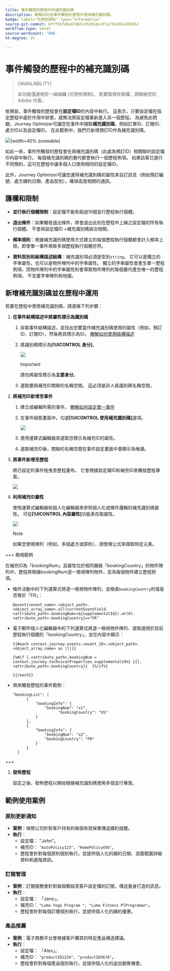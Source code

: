 ```yaml
---
title: 事件觸發的歷程中的補充識別碼
description: 瞭解如何在事件觸發的歷程中使用補充識別碼。
badge: label="可用性限制" type="Informative"
source-git-commit: bfff5bfe0a87d65c453018c4f1af01e9b1456052
workflow-type: tm+mt
source-wordcount: '806'
ht-degree: 3%

---
```



# 事件觸發的歷程中的補充識別碼

>[!AVAILABILITY]
>
>此功能僅適用於一組組織 (可用性限制)。 若要取得存取權，請聯絡您的 Adobe 代表。

依預設，事件觸發的歷程會在&#x200B;**設定檔ID**&#x200B;的內容中執行。 這表示，只要設定檔在指定歷程中處於作用中狀態，就無法將設定檔重新進入另一個歷程。 為避免此問題，Journey Optimizer可讓您在事件中擷取&#x200B;**補充識別碼**，例如訂單ID、訂閱ID、處方ID以及設定檔ID。
在此範例中，我們已新增預訂ID作為補充識別碼。

![](assets/event-supplemental-id.png){width=40% zoomable}

如此一來，事件所觸發的歷程會在與補充識別碼（此處為預訂ID）相關聯的設定檔ID內容中執行。 每個補充識別碼的疊代都會執行一個歷程例項。 如果訪客已進行不同預約，這可在歷程中讓多個入口使用相同的設定檔ID。

此外，Journey Optimizer可讓您運用補充識別碼的屬性來自訂訊息（例如預訂編號、處方續約日期、產品型別），確保高度相關的通訊。<!--Example: A healthcare provider can send renewal reminders for each prescription in a patient's profile.-->

## 護欄和限制

* **並行執行個體限制**：設定檔不能有超過10個並行歷程執行個體。

<!--* **Array depth**: Supplemental identifier objects can have a maximum depth of 3 levels (2 levels of nesting).

    +++Example

    ```
    [
    (level 1) "Atorvastatin" : {
    "description" : "used to lower cholesterol",
    "renewal_date" : "11/20/25",
    "dosage" : "10mg"
    (level 2) "ingredients" : [
    (level 3) "Atorvastatin calcium",
    "lactose monohydrate",
    "microcrystalline cellulose",
    "other" ]
    }
    ]
    ```

    +++
-->
* **退出條件**：如果觸發退出條件，將會退出此刻在歷程中上線之設定檔的所有執行個體。 不會與設定檔ID +補充識別碼組合相關。

* **頻率規則**：根據補充識別碼使用方式建立的每個歷程執行個體都會計入頻率上限，即使單一事件導致多個歷程執行個體亦然。

* **資料型別和結構描述結構**：補充識別項必須是型別`string`。 它可以是獨立的字串屬性，也可以是物件陣列中的字串屬性。 獨立的字串屬性會產生單一歷程例項，而物件陣列中的字串屬性則會導致物件陣列的每個疊代產生唯一的歷程例項。 不支援字串陣列和地圖。

## 新增補充識別碼並在歷程中運用

若要在歷程中使用補充識別碼，請遵循下列步驟：

1. **在事件結構描述中將屬性標示為識別碼**

   1. 存取事件結構描述，並找出您要當作補充識別碼使用的屬性（例如，預訂ID、訂閱ID），然後將其標示為ID。 [瞭解如何使用結構描述](../data/get-started-schemas.md)

   1. 將識別碼標示為&#x200B;**[!UICONTROL 身分]**。

      ![](assets/supplemental-ID-schema.png)

      >[!IMPORTANT]
      >
      >請勿將屬性標示為&#x200B;**主要身分**。

   1. 選取要與補充ID關聯的名稱空間。 這必須是非人員識別碼名稱空間。

1. **將補充ID新增至事件**

   1. 建立或編輯所需的事件。 [瞭解如何設定單一事件](../event/about-creating.md)

   1. 在事件組態畫面中，勾選&#x200B;**[!UICONTROL 使用補充識別碼]**&#x200B;選項。

      ![](assets/supplemental-ID-event.png)

   1. 使用運算式編輯器來選取您標示為補充ID的屬性。

   1. 選取補充ID後，關聯的名稱空間在事件設定畫面中會顯示為唯讀。

1. **將事件新增至歷程**

   將已設定的事件拖曳至歷程畫布。 它會根據設定檔ID和補充ID來觸發歷程專案。

   ![](assets/supplemental-ID-journey.png)

1. **利用補充ID屬性**

   使用運算式編輯器和個人化編輯器來參照個人化或條件邏輯的補充識別碼屬性。 可從&#x200B;**[!UICONTROL 內容屬性]**&#x200B;功能表存取屬性。

   ![](assets/supplemental-ID-perso.png)

   >[!NOTE]
   >
   >如果您使用陣列（例如，多個處方或原則），請使用公式來擷取特定元素。

+++ 檢視範例

   在補充ID為「bookingNum」且屬性位於相同層級「bookingCountry」的物件陣列中，歷程將根據bookingNum逐一檢視陣列物件，並為每個物件建立歷程例項。

   * 條件活動中的下列運算式將逐一檢視物件陣列，並檢查`bookingCountry`的值是否等於「FR」：

     ```
     @event{<event_name>.<object_path>.<object_array_name>.all(currentEventField.<attribute_path>.bookingNum==${supplementalId}).at(0).<attribute_path>.bookingCountry}=="FR"
     ```

   * 電子郵件個人化編輯器中的下列運算式將逐一檢視物件陣列、提取適用於目前歷程執行個體的「bookingCountry」，並在內容中顯示：

     ```
     {{#each context.journey.events.<event_ID>.<object_path>.<object_array_name> as |l|}} 
     
     {%#if l.<attribute_path>.bookingNum = context.journey.technicalProperties.supplementalId%} {{l.<attribute_path>.bookingCountry}}  {%/if%}
     
     {{/each}}
     ```

   * 用來觸發歷程的事件範例：

     ```
     "bookingList": [
           {
               "bookingInfo": {
                   "bookingNum": "x1",
                         "bookingCountry": "US"
               }
           },
           {
               "bookingInfo": {
                   "bookingNum": "x2",
                   "bookingCountry": "FR"
               }
           }
       ]
     ```

+++

1. **發佈歷程**

   設定之後，發佈歷程以開始根據補充識別碼使用多個並行專案。

## 範例使用案例

### **原則更新通知**

* **案例**：保險公司針對客戶持有的每個有效保單傳送續約提醒。
* **執行**：
   * 設定檔： &quot;John&quot;。
   * 補充ID： `"AutoPolicy123", "HomePolicy456"`。
   * 歷程會針對每個原則個別執行，並提供個人化的續約日期、涵蓋範圍詳細資料和進階資訊。

### **訂閱管理**

* **案例**：訂閱服務會針對每個繫結至客戶設定檔的訂閱，傳送量身打造的訊息。
* **執行**：
   * 設定檔： 「Jane」。
   * 補充ID： `"Luma Yoga Program ", "Luma Fitness PlPrograman"`。
   * 歷程會針對每個訂閱個別執行，並提供個人化的續約優惠。

### **產品推薦**

* **案例**：電子商務平台會根據客戶購買的特定產品傳送建議。
* **執行**：
   * 設定檔： 「Alex」。
   * 補充ID： `"productID1234", "productID5678"`。
   * 歷程會針對每個產品個別執行，並提供個人化的追加銷售機會。
